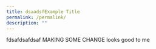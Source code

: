 ```yaml
---
title: dsaadsfExample Title
permalink: /permalink/
description: ""
---
```

fdsafdsafdsaf MAKING SOME CHANGE looks good to me 